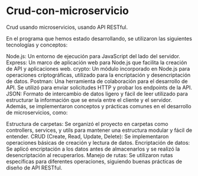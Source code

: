 # Crud-con-microservicio
Crud usando microservicios, usando API RESTful.

En el programa que hemos estado desarrollando, se utilizaron las siguientes tecnologías y conceptos:

Node.js: Un entorno de ejecución para JavaScript del lado del servidor.
Express: Un marco de aplicación web para Node.js que facilita la creación de API y aplicaciones web.
crypto: Un módulo incorporado en Node.js para operaciones criptográficas, utilizado para la encriptación y desencriptación de datos.
Postman: Una herramienta de colaboración para el desarrollo de API. Se utilizó para enviar solicitudes HTTP y probar los endpoints de la API.
JSON: Formato de intercambio de datos ligero y fácil de leer utilizado para estructurar la información que se envía entre el cliente y el servidor.
Además, se implementaron conceptos y prácticas comunes en el desarrollo de microservicios, como:

Estructura de carpetas: Se organizó el proyecto en carpetas como controllers, services, y utils para mantener una estructura modular y fácil de entender.
CRUD (Create, Read, Update, Delete): Se implementaron operaciones básicas de creación y lectura de datos.
Encriptación de datos: Se aplicó encriptación a los datos antes de almacenarlos y se realizó la desencriptación al recuperarlos.
Manejo de rutas: Se utilizaron rutas específicas para diferentes operaciones, siguiendo buenas prácticas de diseño de API RESTful.

